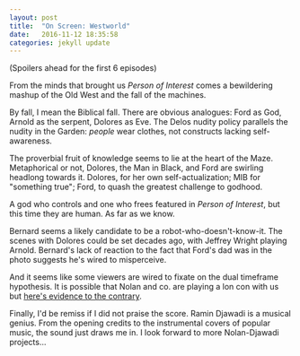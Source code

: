 ```yaml
---
layout: post
title:  "On Screen: Westworld"
date:   2016-11-12 18:35:58
categories: jekyll update
---
```


(Spoilers ahead for the first 6 episodes)

From the minds that brought us *Person of Interest* comes a bewildering mashup of the Old West and the fall of the machines.

By fall, I mean the Biblical fall. There are obvious analogues: Ford as God, Arnold as the serpent, Dolores as Eve. The Delos nudity policy parallels the nudity in the Garden: *people* wear clothes, not constructs lacking self-awareness.

The proverbial fruit of knowledge seems to lie at the heart of the Maze. Metaphorical or not, Dolores, the Man in Black, and Ford are swirling headlong towards it. Dolores, for her own self-actualization; MIB for "something true"; Ford, to quash the greatest challenge to godhood.

A god who controls and one who frees featured in *Person of Interest*, but this time they are human. As far as we know.

Bernard seems a likely candidate to be a robot-who-doesn't-know-it. The scenes with Dolores could be set decades ago, with Jeffrey Wright playing Arnold. Bernard's lack of reaction to the fact that Ford's dad was in the photo suggests he's wired to misperceive.

And it seems like some viewers are wired to fixate on the dual timeframe hypothesis. It is possible that Nolan and co. are playing a lon con with us but [here's evidence to the contrary](https://www.reddit.com/r/westworld/comments/5ano1q/episodes_15_spoilers_a_single_timeframe_argument/).

Finally, I'd be remiss if I did not praise the score. Ramin Djawadi is a musical genius. From the opening credits to the instrumental covers of popular music, the sound just draws me in. I look forward to more Nolan-Djawadi projects...